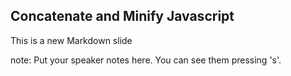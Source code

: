##  Concatenate and Minify Javascript

This is a new Markdown slide

note:
    Put your speaker notes here.
    You can see them pressing 's'.
